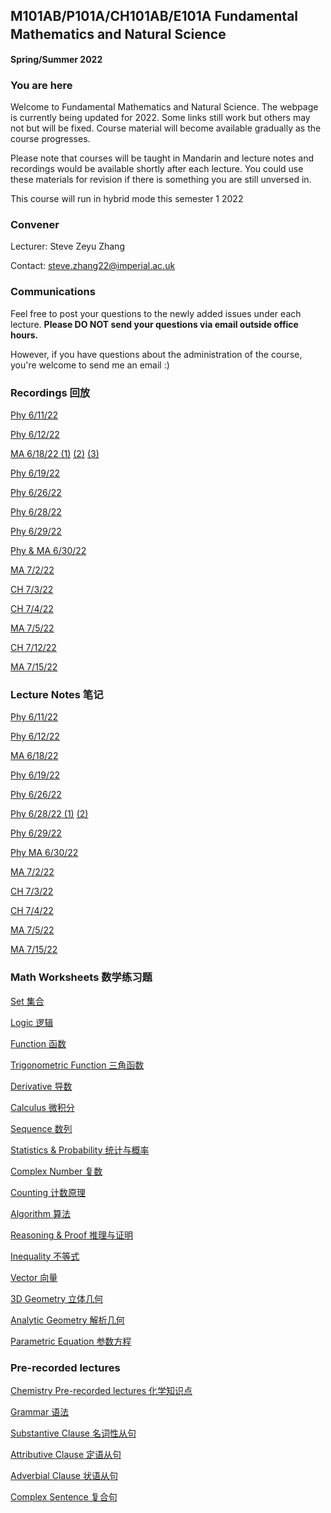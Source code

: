 ## M101AB/P101A/CH101AB/E101A Fundamental Mathematics and Natural Science　
**Spring/Summer 2022**

### You are here
Welcome to Fundamental Mathematics and Natural Science. The webpage is currently being updated for 2022. Some links still work but others may not but will be fixed. Course material will become available gradually as the course progresses.

Please note that courses will be taught in Mandarin and lecture notes and recordings would be available shortly after each lecture. You could use these materials for revision if there is something you are still unversed in.

This course will run in hybrid mode this semester 1 2022

### Convener
Lecturer: Steve Zeyu Zhang

Contact: steve.zhang22@imperial.ac.uk

### Communications
Feel free to post your questions to the newly added issues under each lecture. **Please DO NOT send your questions via email outside office hours.** 

However, if you have questions about the administration of the course, you're welcome to send me an email :)

### Recordings 回放
[Phy 6/11/22](https://anu365-my.sharepoint.com/:v:/g/personal/u7394442_anu_edu_au/ES7HfQAGOhpArIFOQh6OYVEB_rCUFj6en5KGqT6QGOGq4Q?e=LKKVUe)

[Phy 6/12/22](https://anu365-my.sharepoint.com/:v:/g/personal/u7394442_anu_edu_au/EWU1HwqXH-FBs8h_xbH98BMBmFpattenSgSYtWU3QltVcQ?e=0AhRRv)

[MA 6/18/22 (1)](https://anu365-my.sharepoint.com/:v:/g/personal/u7394442_anu_edu_au/EV1f4DK2D7NHvwrHwHZmW6MBxeIDIk3axJzmePYCTN54-Q?e=3GT3vG)
[(2)](https://anu365-my.sharepoint.com/:v:/g/personal/u7394442_anu_edu_au/Edj8jEaEYj9FuIgU4xFERa0BY5hHj08Vmp8z5I-YRFcTnw?e=JbIZNJ)
[(3)](https://anu365-my.sharepoint.com/:v:/g/personal/u7394442_anu_edu_au/EZbF95mhO6FPmJCdkZL6u9EB1Uj8Hl2ZM6NTM7kbSfRrnw?e=R3hP7V)

[Phy 6/19/22](https://anu365-my.sharepoint.com/:v:/g/personal/u7394442_anu_edu_au/Eed79GrZh_dNq-3B4ApAQAMBXwdWmmNfqQSdX9WaFSaoMA?e=8Cx5A2)

[Phy 6/26/22](https://anu365-my.sharepoint.com/:v:/g/personal/u7394442_anu_edu_au/EacjE3RD8YVOiaWkXNwwlI8BKnoN5p49DC4rKyaa43JONQ?e=kcIJaZ)

[Phy 6/28/22](https://anu365-my.sharepoint.com/:v:/g/personal/u7394442_anu_edu_au/EQ0SKRXlX4NMs1ysKahRjrEB2ZGCSap6Rx0ss1B1TFlihw?e=grR4Gj)

[Phy 6/29/22](https://anu365-my.sharepoint.com/:v:/g/personal/u7394442_anu_edu_au/ESrG7N7iqq9MtQ39bVXv63EBf3TFMZIYhly4E0CEtVocrw?e=eq1uf6)

[Phy & MA 6/30/22](https://anu365-my.sharepoint.com/:v:/g/personal/u7394442_anu_edu_au/ETqoQNAHoGtKlUyCHlZSSZ8BSeAiIQuOEnlsDjqxoUAk6w?e=KC93zn)

[MA 7/2/22](https://anu365-my.sharepoint.com/:v:/g/personal/u7394442_anu_edu_au/EaI_cokHuthDkMTpbi39JXwB-xb0ep_IepVRgbTnT2QJwQ?e=7eyHha)

[CH 7/3/22](https://anu365-my.sharepoint.com/:v:/g/personal/u7394442_anu_edu_au/EZVEG2GNVKpAqllpF5fKR7oBx6kgl8F28bhYRgiAP0c_Ag?e=wogFu7)

[CH 7/4/22](https://anu365-my.sharepoint.com/:v:/g/personal/u7394442_anu_edu_au/Ec4FzwZmZQROi3rsOJpCrZEBsDLlhmC4ZGRXUB0AmKfbjQ?e=vg6E1n)

[MA 7/5/22](https://anu365-my.sharepoint.com/:v:/g/personal/u7394442_anu_edu_au/Ea7_1TK8VE1GjWSAHb5IXwUBMcE2Ix1PNoOw2EA53BmmOg?e=jcTzE3)

[CH 7/12/22](https://anu365-my.sharepoint.com/:v:/g/personal/u7394442_anu_edu_au/ESQsedbumxBKunNUBRLDbggBWhh4Uyb9U4llGHgChCrABw?e=Edt176)

[MA 7/15/22](https://anu365-my.sharepoint.com/:v:/g/personal/u7394442_anu_edu_au/EQkpJcg1Xq1DjDAq9OuiscgBXGkEdeiF8zHYvUmbJ8qGiw?e=ty6rp6)



### Lecture Notes 笔记
[Phy 6/11/22](https://github.com/steve-zeyu-zhang/sp2022-M101/blob/main/notes/0611.png)

[Phy 6/12/22](https://github.com/steve-zeyu-zhang/sp2022-M101/blob/main/notes/0612.png)

[MA 6/18/22](https://github.com/steve-zeyu-zhang/sp22-m101/blob/main/notes/0618.png)

[Phy 6/19/22](https://github.com/steve-zeyu-zhang/sp22-m101/blob/main/notes/0619.png)

[Phy 6/26/22](https://github.com/steve-zeyu-zhang/sp22-m101/blob/main/notes/0626.png)

[Phy 6/28/22 (1)](https://github.com/steve-zeyu-zhang/sp22-m101/blob/main/notes/0628%20(1).png)
[(2)](https://github.com/steve-zeyu-zhang/sp22-m101/blob/main/notes/0628%20(2).png)

[Phy 6/29/22](https://github.com/steve-zeyu-zhang/sp22-m101/blob/main/notes/0629.png)

[Phy ](https://github.com/steve-zeyu-zhang/sp22-m101/blob/main/notes/0630%20(1).png)
[MA 6/30/22](https://github.com/steve-zeyu-zhang/sp22-m101/blob/main/notes/0630%20(2).png)

[MA 7/2/22](https://github.com/steve-zeyu-zhang/sp22-m101/blob/main/notes/0702.png)

[CH 7/3/22](https://github.com/steve-zeyu-zhang/sp22-m101/blob/main/notes/0703.pdf)

[CH 7/4/22](https://github.com/steve-zeyu-zhang/sp22-m101/blob/main/notes/0704.pdf)

[MA 7/5/22](https://github.com/steve-zeyu-zhang/sp22-m101/blob/main/notes/0705.png)

[MA 7/15/22](https://github.com/steve-zeyu-zhang/sp22-m101/blob/main/notes/0715.png)



### Math Worksheets 数学练习题

[Set 集合](https://github.com/steve-zeyu-zhang/sp22-m101/tree/main/worksheet/set)

[Logic 逻辑](https://github.com/steve-zeyu-zhang/sp22-m101/tree/main/worksheet/logic)

[Function 函数](https://github.com/steve-zeyu-zhang/sp22-m101/tree/main/worksheet/function)

[Trigonometric Function 三角函数](https://github.com/steve-zeyu-zhang/sp22-m101/tree/main/worksheet/trig)

[Derivative 导数](https://github.com/steve-zeyu-zhang/sp22-m101/tree/main/worksheet/derivative)

[Calculus 微积分](https://github.com/steve-zeyu-zhang/sp22-m101/tree/main/worksheet/calculus)

[Sequence 数列](https://github.com/steve-zeyu-zhang/sp22-m101/tree/main/worksheet/sequence)

[Statistics & Probability 统计与概率](https://github.com/steve-zeyu-zhang/sp22-m101/tree/main/worksheet/stats)

[Complex Number 复数](https://github.com/steve-zeyu-zhang/sp22-m101/tree/main/worksheet/complex)

[Counting 计数原理](https://github.com/steve-zeyu-zhang/sp22-m101/tree/main/worksheet/counting)

[Algorithm 算法](https://github.com/steve-zeyu-zhang/sp22-m101/tree/main/worksheet/algo)

[Reasoning & Proof 推理与证明](https://github.com/steve-zeyu-zhang/sp22-m101/tree/main/worksheet/proof)

[Inequality 不等式](https://github.com/steve-zeyu-zhang/sp22-m101/tree/main/worksheet/inequality)

[Vector 向量](https://github.com/steve-zeyu-zhang/sp22-m101/tree/main/worksheet/vector)

[3D Geometry 立体几何](https://github.com/steve-zeyu-zhang/sp22-m101/tree/main/worksheet/3D%20geo)

[Analytic Geometry 解析几何](https://github.com/steve-zeyu-zhang/sp22-m101/tree/main/worksheet/analytic%20geo)

[Parametric Equation 参数方程](https://github.com/steve-zeyu-zhang/sp22-m101/tree/main/worksheet/para)

### Pre-recorded lectures

[Chemistry Pre-recorded lectures 化学知识点](https://www.bilibili.com/video/BV1h54y1V7db)

[Grammar 语法](https://www.bilibili.com/video/BV1XY411J7aG)

[Substantive Clause 名词性从句](https://www.bilibili.com/video/BV1vJ411D7A7)

[Attributive Clause 定语从句](https://www.bilibili.com/video/BV1ZE411C7kp)

[Adverbial Clause 状语从句](https://www.bilibili.com/video/BV1cJ411t7Xx)

[Complex Sentence 复合句](https://www.bilibili.com/video/BV1WJ411W7nH)


